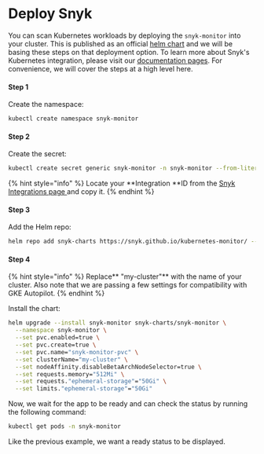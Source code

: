 # Deploy Snyk

You can scan Kubernetes workloads by deploying the `snyk-monitor` into your cluster. This is published as an official [helm chart](https://artifacthub.io/packages/helm/snyk/snyk-monitor) and we will be basing these steps on that deployment option. To learn more about Snyk's Kubernetes integration, please visit our [documentation pages](https://docs.snyk.io/products/snyk-container/image-scanning-library/kubernetes-workload-and-image-scanning/kubernetes-integration-overview). For convenience, we will cover the steps at a high level here.&#x20;

#### Step 1

Create the namespace:

```bash
kubectl create namespace snyk-monitor
```

#### Step 2

Create the secret:

```bash
kubectl create secret generic snyk-monitor -n snyk-monitor --from-literal=dockercfg.json={} --from-literal=integrationId=abcd1234-abcd-1234-abcd-1234abcd1234
```

{% hint style="info" %}
Locate your **Integration **ID from the [Snyk Integrations page ](https://app.snyk.io/org/YOUR-ORGANIZATION-NAME/manage/integrations/kubernetes)and copy it.
{% endhint %}

#### Step 3

Add the Helm repo:

```bash
helm repo add snyk-charts https://snyk.github.io/kubernetes-monitor/ --force-update
```

#### Step 4

{% hint style="info" %}
Replace** "my-cluster"** with the name of your cluster. Also note that we are passing a few settings for compatibility with GKE Autopilot.
{% endhint %}

Install the chart:

```bash
helm upgrade --install snyk-monitor snyk-charts/snyk-monitor \
  --namespace snyk-monitor \
  --set pvc.enabled=true \
  --set pvc.create=true \
  --set pvc.name="snyk-monitor-pvc" \
  --set clusterName="my-cluster" \
  --set nodeAffinity.disableBetaArchNodeSelector=true \
  --set requests.memory="512Mi" \
  --set requests."ephemeral-storage"="50Gi" \
  --set limits."ephemeral-storage"="50Gi"
```

Now, we wait for the app to be ready and can check the status by running the following command:

```bash
kubectl get pods -n snyk-monitor
```

Like the previous example, we want a ready status to be displayed.
